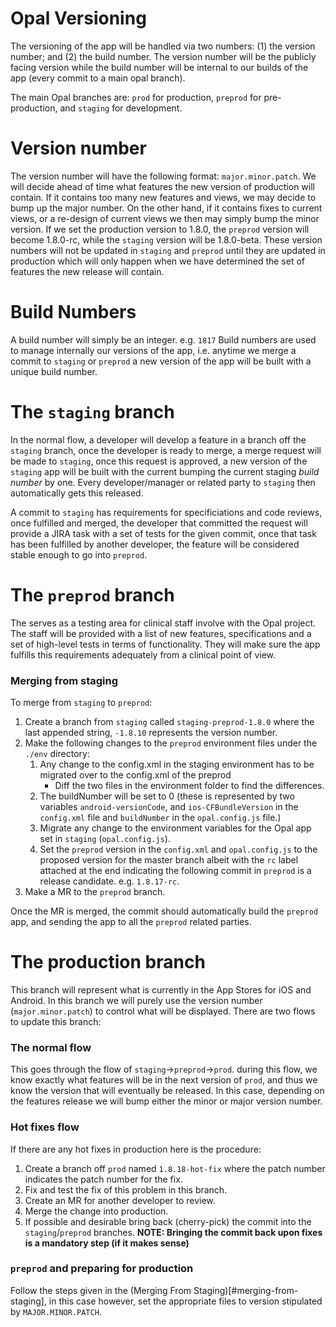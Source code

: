 # Opal Versioning

The versioning of the app will be handled via two numbers: (1) the version number;
and (2) the build number. The version number will be the publicly facing version while
the build number will be internal to our builds of the app (every commit to a main opal branch).

The main Opal branches are: `prod` for production, `preprod` for pre-production,
and `staging` for development. 
# Version number
The version number will have the following format: 
`major.minor.patch`. We will decide ahead of time what features 
the new version of production will contain. If it contains too many new features and views, we
may decide to bump up the major number. On the other hand, if it contains fixes to current views, or a
re-design of current views we then may simply bump the minor version.
If we set the production version to 1.8.0, the `preprod` version will become
1.8.0-rc, while the `staging` version will be 1.8.0-beta. These version numbers will not be
updated in `staging` and `preprod` until they are updated in production which will only happen when we
have determined the set of features the new release will contain.

# Build Numbers
A build number will simply be an integer. e.g. `1817`
Build numbers are used to manage internally our versions of the app, i.e.
anytime we merge a commit to `staging` or `preprod` a new version of the app will be built with a unique
build number.  
# The `staging` branch
In the normal flow, a developer will develop a feature in
a branch off the `staging` branch, once the developer is ready to merge, a merge request will be made to `staging`,
once this request is approved, a new version of the `staging` app will be built with the current bumping the current
staging *build number* by one. Every developer/manager or related party to `staging` then automatically gets this 
released.

A commit to `staging` has requirements for specificiations and code reviews, once fulfilled and merged, 
the developer that committed the request will provide a JIRA task with a set of tests for the given commit,
once that task has been fulfilled by another developer, the feature will be considered stable enough to go into 
`preprod`. 

# The `preprod` branch
The serves as a testing area for clinical staff involve with the Opal project. The staff will be provided with a list of new features, specifications and a set of high-level tests in terms of functionality. They will make sure the app fulfills this requirements adequately from a clinical point of view.


### Merging from staging
To merge from `staging` to `preprod`:
1. Create a branch from `staging` called `staging-preprod-1.8.0` where the last appended string, `-1.8.10` represents the version number.
2. Make the following changes to the `preprod` environment files under the `./env` directory:
   1. Any change to the config.xml in the staging environment has to be migrated over to the config.xml of the preprod 
         - Diff the two files in the environment folder to find the differences.
   2. The buildNumber will be set to 0 (these is represented by two variables `android-versionCode`, and `ios-CFBundleVersion` in the `config.xml` file and `buildNumber` in the `opal.config.js` file.)
   3. Migrate any change to the environment variables for the Opal app set in `staging` (`opal.config.js`).
   4. Set the `preprod` version in the `config.xml` and `opal.config.js` to the proposed version for the master branch albeit with the `rc` label attached at the end indicating the following commit in `preprod` is a release candidate. e.g. `1.8.17-rc`.
3. Make a MR to the `preprod` branch.

Once the MR is merged, the commit should automatically build the `preprod` app, and sending the app to all the `preprod` related parties.
  
# The production branch

This branch will represent what is currently in the App Stores for iOS and Android.
In this branch we will purely use the version number (`major.minor.patch`) to control what will be displayed.
There are two flows to update this branch:
### The normal flow

This goes through the flow of `staging`->`preprod`->`prod`.
during this flow, we know exactly what features will be in the next version of `prod`,
and thus we know the version that will eventually be released. In this case, depending on the features release we will bump either the minor or major version number.


### Hot fixes flow
If there are any hot fixes in production here is the procedure:
1. Create a branch off `prod` named `1.8.18-hot-fix` where the patch number indicates the patch number for the fix.
2. Fix and test the fix of this problem in this branch.
3. Create an MR for another developer to review.
4. Merge the change into production.
5. If possible and desirable bring back (cherry-pick) the commit into the `staging`/`preprod` branches. 
**NOTE: Bringing the commit back upon fixes is a mandatory step (if it makes sense)**

### `preprod` and preparing for production
Follow the steps given in the (Merging From Staging)[#merging-from-staging], in this case however, set the appropriate files to version stipulated by `MAJOR.MINOR.PATCH`.
